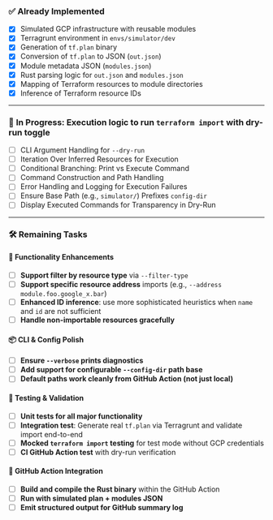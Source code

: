 ### ✅ **Already Implemented**
- [x] Simulated GCP infrastructure with reusable modules
- [x] Terragrunt environment in `envs/simulator/dev`
- [x] Generation of `tf.plan` binary
- [x] Conversion of `tf.plan` to JSON (`out.json`)
- [x] Module metadata JSON (`modules.json`)
- [x] Rust parsing logic for `out.json` and `modules.json`
- [x] Mapping of Terraform resources to module directories
- [x] Inference of Terraform resource IDs

---

### 🔄 **In Progress: Execution logic to run `terraform import` with dry-run toggle**
- [ ] CLI Argument Handling for `--dry-run`
- [ ] Iteration Over Inferred Resources for Execution
- [ ] Conditional Branching: Print vs Execute Command
- [ ] Command Construction and Path Handling
- [ ] Error Handling and Logging for Execution Failures
- [ ] Ensure Base Path (e.g., `simulator/`) Prefixes `config-dir`
- [ ] Display Executed Commands for Transparency in Dry-Run

---

### 🛠️ **Remaining Tasks**

#### 🧩 Functionality Enhancements
- [ ] **Support filter by resource type** via `--filter-type`
- [ ] **Support specific resource address** imports (e.g., `--address module.foo.google_x.bar`)
- [ ] **Enhanced ID inference**: use more sophisticated heuristics when `name` and `id` are not sufficient
- [ ] **Handle non-importable resources gracefully**

#### 📦 CLI & Config Polish
- [ ] **Ensure `--verbose` prints diagnostics**
- [ ] **Add support for configurable `--config-dir` path base**
- [ ] **Default paths work cleanly from GitHub Action (not just local)**

#### 🧪 Testing & Validation
- [ ] **Unit tests for all major functionality**
- [ ] **Integration test**: Generate real `tf.plan` via Terragrunt and validate import end-to-end
- [ ] **Mocked `terraform import` testing** for test mode without GCP credentials
- [ ] **CI GitHub Action test** with dry-run verification

#### 🚀 GitHub Action Integration
- [ ] **Build and compile the Rust binary** within the GitHub Action
- [ ] **Run with simulated plan + modules JSON**
- [ ] **Emit structured output for GitHub summary log**
